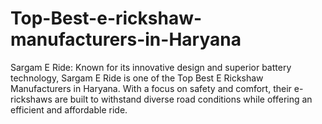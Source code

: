 # Top-Best-e-rickshaw-manufacturers-in-Haryana
Sargam E Ride: Known for its innovative design and superior battery technology, Sargam E Ride is one of the Top Best E Rickshaw Manufacturers in Haryana. With a focus on safety and comfort, their e-rickshaws are built to withstand diverse road conditions while offering an efficient and affordable ride.
